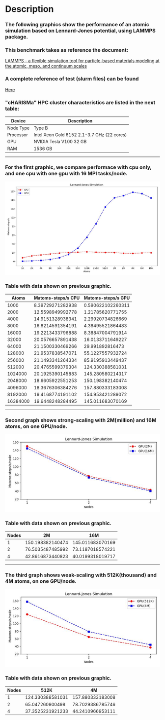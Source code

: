 # Description
### The following graphics show the performance of an atomic simulation based on Lennard-Jones potential, using LAMMPS package.  
### This benchmark takes as reference the document:

[LAMMPS - a flexible simulation tool for particle-based materials modeling at the atomic, meso, and continuum scales](https://www.sciencedirect.com/science/article/pii/S0010465521002836)

### A complete reference of test (slurm files) can be found

[Here](lj/)

### "cHARISMa" HPC cluster characteristics are listed in the next table:

|   Device  |   Description   |
|   ----    |   ------  |
|   Node Type   |   Type B    |
|   Processor   |   Intel Xeon Gold 6152 2.1-3.7 GHz (22 cores)    |
|   GPU         |   NVIDIA Tesla V100 32 GB |
|   RAM         |   1536 GB |

---

### For the first graphic, we compare performace with cpu only, and one cpu with one gpu with 16 MPI tasks/node.


![Fig_1](fig_1.jpg)

### Table with data shown on previous graphic.

|   Atoms   |   Matoms-steps/s CPU  |   Matoms-steps/s GPU  |
|   ----    |   ------  |   ------  |
|   1000    |8.39729271282938   |   0.590622102260311   |
|   2000    |12.5598949992778   |   1.21785620771755    |
|   4000    |14.9151328938341   |   2.29920734826669    |
|   8000    |16.8214591354191   |   4.38495521864483    |
|   16000   |19.2213433796888   |   8.38847004791914    |
|   32000   |20.0576657891438   |   16.0133711649227    |
|   64000   |21.1500330469266   |   29.991892816473 |
|   128000  |21.9537838547071   |   55.1227557932724    |
|   256000  |21.1493341264334   |   85.9195913449437    |
|   512000  |20.4765599379304   |   124.330388581031    |
|   1024000 |20.1925390145883   |   145.280580214317    |
|   2048000 |18.6605922551253   |   150.198382140474    |
|   4096000 |18.3676306384276   |   157.880333183008    |
|   8192000 |19.4168774191102   |   154.953421289072    |
|   16384000    |19.6448248284495   |   145.011683070169    |

---

### Second graph shows strong-scaling with 2M(million) and 16M atoms, on one GPU/node.

![Fig_2](fig_2.jpg)

### Table with data shown on previous graphic.

|   Nodes   |   2M  |   16M |
|   ----    |   ------  |   ------  |
|   1   |   150.198382140474    |   145.011683070169    |
|   2   |   76.5035487485992    |   73.1187018574221 |
|   4   |   42.8616873440823    |   40.0199318019717 |

---

### The third graph shows weak-scaling with 512K(thousand) and 4M atoms, on one GPU/node.

![Fig_3](fig_3.jpg)

### Table with data shown on previous graphic.

|   Nodes   |   512K  |   4M |
|   ----    |   ------  |   ------  |
|   1   |   124.330388581031    |   157.880333183008    |
|   2   |   65.047260900498    |   78.7029386785746 |
|   4   |   37.3525231921233   |   44.2410966953111 |


